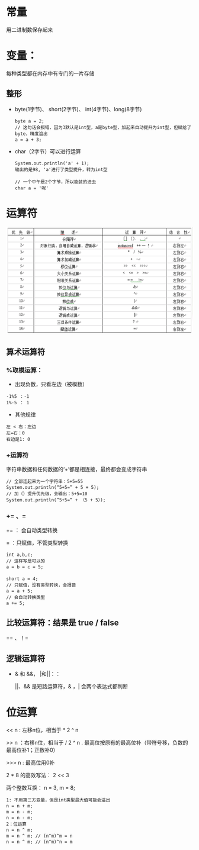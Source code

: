 # 常量

用二进制数保存起来

# 变量：

每种类型都在内存中有专门的一片存储

## 整形

- byte(1字节)、 short(2字节)、 int(4字节)、long(8字节)

  ```
  byte a = 2;
  // 这句话会报错，因为3默认是int型，a是byte型，加起来自动提升为int型，但赋给了byte，精度溢出
  a = a + 3;
  ```

- char（2字节）可以进行运算

  ```
  System.out.println('a' + 1);
  输出的是98, 'a'进行了类型提升，转为int型
  
  // 一个中午是2个字节，所以能装的进去
  char a = '呢'
  ```

# 运算符

![img](assets/6qartzehw0rx.png) 

## 算术运算符

### %取模运算：

- 出现负数，只看左边（被模数）

```
-1%5 ：-1
1%-5 ： 1
```

- 其他规律

```
左 < 右：左边
左=右：0
右边是1: 0
```

### +运算符

字符串数据和任何数据的‘+’都是相连接，最终都会变成字符串

```
// 全部连起来为一个字符串：5+5=55
System.out.println(“5+5=” + 5 + 5);
// 加（）提升优先级，会输出：5+5=10
System.out.println(”5+5=“ + （5 + 5）);
```

### += 、=

+= ： 会自动类型转换

= ：只赋值，不管类型转换

```
int a,b,c;
// 这样写是可以的
a = b = c = 5;

short a = 4;
// 只赋值，没有类型转换，会报错
a = a + 5;
// 会自动转换类型
a += 5;
```

## 比较运算符：结果是 true / false

 == 、！=

## 逻辑运算符

- & 和 &&， |和||：：

  ||、&& 是短路运算符，& ，| 会两个表达式都判断

# 位运算

<< n :  左移n位，相当于 * 2 ^ n

\>> n ：右移n位，相当于 / 2 ^ n . 最高位按原有的最高位补（带符号移，负数的最高位补1；正数补0）

\>>> n :  最高位用0补

2 * 8 的高效写法： 2 << 3

两个整数互换： n = 3, m = 8;

```
1: 不用第三方变量，但是int类型最大值可能会溢出
n = n + m;
m = n - m;
n = n - m;
2：位运算
n = n ^ m;
m = n ^ m; // (n^m)^m = n
n = n ^ m; // (n^m)^n = m
```


